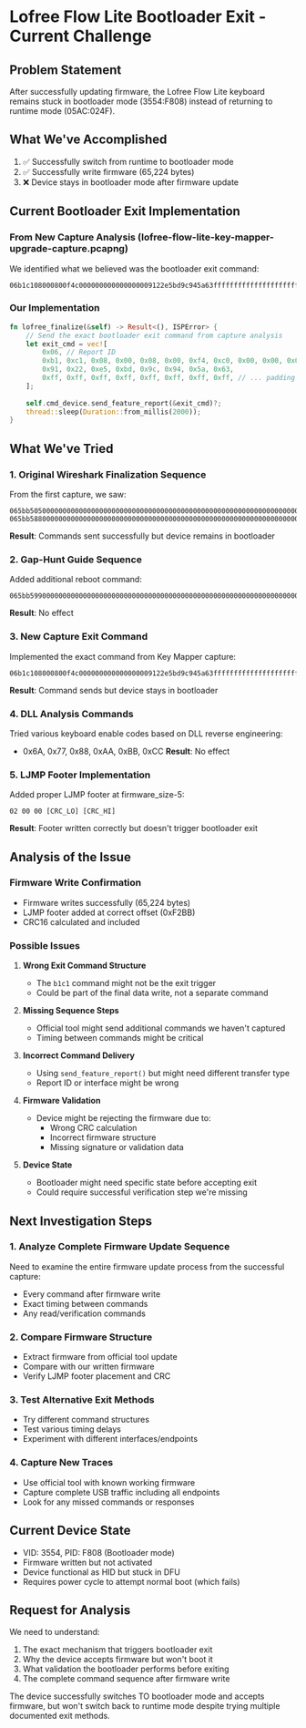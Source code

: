 # Lofree Flow Lite Bootloader Exit - Current Challenge

## Problem Statement
After successfully updating firmware, the Lofree Flow Lite keyboard remains stuck in bootloader mode (3554:F808) instead of returning to runtime mode (05AC:024F).

## What We've Accomplished
1. ✅ Successfully switch from runtime to bootloader mode
2. ✅ Successfully write firmware (65,224 bytes)
3. ❌ Device stays in bootloader mode after firmware update

## Current Bootloader Exit Implementation

### From New Capture Analysis (lofree-flow-lite-key-mapper-upgrade-capture.pcapng)
We identified what we believed was the bootloader exit command:
```
06b1c108000800f4c000000000000000009122e5bd9c945a63ffffffffffffffffffffffffffffffffffffffffffffffff
```

### Our Implementation
```rust
fn lofree_finalize(&self) -> Result<(), ISPError> {
    // Send the exact bootloader exit command from capture analysis
    let exit_cmd = vec![
        0x06, // Report ID
        0xb1, 0xc1, 0x08, 0x00, 0x08, 0x00, 0xf4, 0xc0, 0x00, 0x00, 0x00, 0x00, 0x00, 0x00, 0x00, 0x00,
        0x91, 0x22, 0xe5, 0xbd, 0x9c, 0x94, 0x5a, 0x63, 
        0xff, 0xff, 0xff, 0xff, 0xff, 0xff, 0xff, 0xff, // ... padding to 65 bytes
    ];
    
    self.cmd_device.send_feature_report(&exit_cmd)?;
    thread::sleep(Duration::from_millis(2000));
}
```

## What We've Tried

### 1. Original Wireshark Finalization Sequence
From the first capture, we saw:
```
065bb505000000000000000000000000000000000000000000000000000000000000000000000000000000000000000000
065bb588000000000000000000000000000000000000000000000000000000000000000000000000000000000000000000
```
**Result**: Commands sent successfully but device remains in bootloader

### 2. Gap-Hunt Guide Sequence
Added additional reboot command:
```
065bb599000000000000000000000000000000000000000000000000000000000000000000000000000000000000000000
```
**Result**: No effect

### 3. New Capture Exit Command
Implemented the exact command from Key Mapper capture:
```
06b1c108000800f4c000000000000000009122e5bd9c945a63ffffffffffffffffffffffffffffffffffffffffffffffff
```
**Result**: Command sends but device stays in bootloader

### 4. DLL Analysis Commands
Tried various keyboard enable codes based on DLL reverse engineering:
- 0x6A, 0x77, 0x88, 0xAA, 0xBB, 0xCC
**Result**: No effect

### 5. LJMP Footer Implementation
Added proper LJMP footer at firmware_size-5:
```
02 00 00 [CRC_LO] [CRC_HI]
```
**Result**: Footer written correctly but doesn't trigger bootloader exit

## Analysis of the Issue

### Firmware Write Confirmation
- Firmware writes successfully (65,224 bytes)
- LJMP footer added at correct offset (0xF2BB)
- CRC16 calculated and included

### Possible Issues

1. **Wrong Exit Command Structure**
   - The `b1c1` command might not be the exit trigger
   - Could be part of the final data write, not a separate command

2. **Missing Sequence Steps**
   - Official tool might send additional commands we haven't captured
   - Timing between commands might be critical

3. **Incorrect Command Delivery**
   - Using `send_feature_report()` but might need different transfer type
   - Report ID or interface might be wrong

4. **Firmware Validation**
   - Device might be rejecting the firmware due to:
     - Wrong CRC calculation
     - Incorrect firmware structure
     - Missing signature or validation data

5. **Device State**
   - Bootloader might need specific state before accepting exit
   - Could require successful verification step we're missing

## Next Investigation Steps

### 1. Analyze Complete Firmware Update Sequence
Need to examine the entire firmware update process from the successful capture:
- Every command after firmware write
- Exact timing between commands
- Any read/verification commands

### 2. Compare Firmware Structure
- Extract firmware from official tool update
- Compare with our written firmware
- Verify LJMP footer placement and CRC

### 3. Test Alternative Exit Methods
- Try different command structures
- Test various timing delays
- Experiment with different interfaces/endpoints

### 4. Capture New Traces
- Use official tool with known working firmware
- Capture complete USB traffic including all endpoints
- Look for any missed commands or responses

## Current Device State
- VID: 3554, PID: F808 (Bootloader mode)
- Firmware written but not activated
- Device functional as HID but stuck in DFU
- Requires power cycle to attempt normal boot (which fails)

## Request for Analysis
We need to understand:
1. The exact mechanism that triggers bootloader exit
2. Why the device accepts firmware but won't boot it
3. What validation the bootloader performs before exiting
4. The complete command sequence after firmware write

The device successfully switches TO bootloader mode and accepts firmware, but won't switch back to runtime mode despite trying multiple documented exit methods.